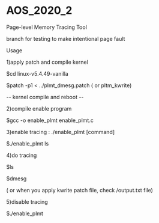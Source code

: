 # AOS_2020_2

Page-level Memory Tracing Tool


branch for testing to make intentional page fault

Usage

1)apply patch and compile kernel

$cd linux-v5.4.49-vanilla

$patch -p1 < ../plmt_dmesg.patch ( or pltm_kwrite)

-- kernel compile and reboot --

2)compile enable program

$gcc -o enable_plmt enable_plmt.c

3)enable tracing : ./enable_plmt [command]

$./enable_plmt ls

4)do tracing

$ls

$dmesg

( or when you apply kwrite patch file, check /output.txt file)

5)disable tracing

$./enable_plmt


